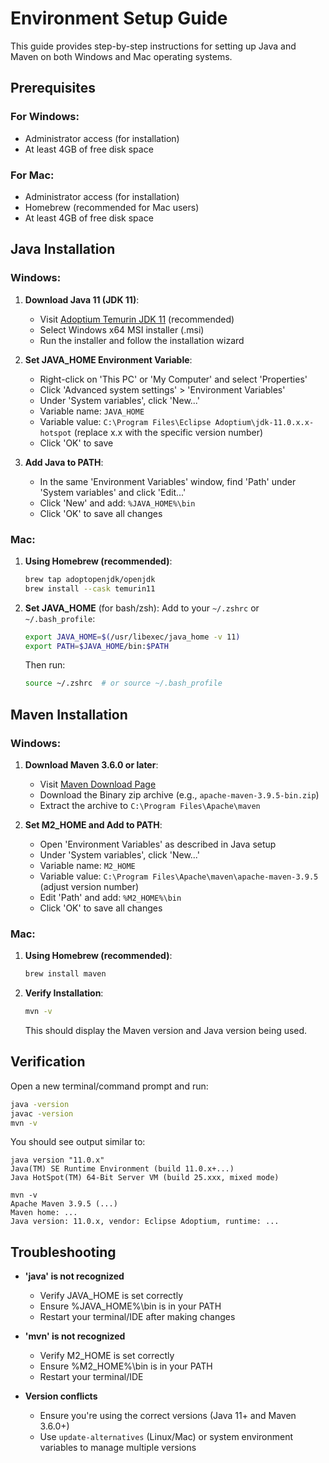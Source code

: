 # Environment Setup Guide

This guide provides step-by-step instructions for setting up Java and Maven on both Windows and Mac operating systems.

## Prerequisites

### For Windows:
- Administrator access (for installation)
- At least 4GB of free disk space

### For Mac:
- Administrator access (for installation)
- Homebrew (recommended for Mac users)
- At least 4GB of free disk space

## Java Installation

### Windows:
1. **Download Java 11 (JDK 11)**:
   - Visit [Adoptium Temurin JDK 11](https://adoptium.net/temurin/releases/?version=11) (recommended)
   - Select Windows x64 MSI installer (.msi)
   - Run the installer and follow the installation wizard

2. **Set JAVA_HOME Environment Variable**:
   - Right-click on 'This PC' or 'My Computer' and select 'Properties'
   - Click 'Advanced system settings' > 'Environment Variables'
   - Under 'System variables', click 'New...'
   - Variable name: `JAVA_HOME`
   - Variable value: `C:\Program Files\Eclipse Adoptium\jdk-11.0.x.x-hotspot` (replace x.x with the specific version number)
   - Click 'OK' to save

3. **Add Java to PATH**:
   - In the same 'Environment Variables' window, find 'Path' under 'System variables' and click 'Edit...'
   - Click 'New' and add: `%JAVA_HOME%\bin`
   - Click 'OK' to save all changes

### Mac:
1. **Using Homebrew (recommended)**:
   ```bash
   brew tap adoptopenjdk/openjdk
   brew install --cask temurin11
   ```

2. **Set JAVA_HOME** (for bash/zsh):
   Add to your `~/.zshrc` or `~/.bash_profile`:
   ```bash
   export JAVA_HOME=$(/usr/libexec/java_home -v 11)
   export PATH=$JAVA_HOME/bin:$PATH
   ```
   Then run:
   ```bash
   source ~/.zshrc  # or source ~/.bash_profile
   ```

## Maven Installation

### Windows:
1. **Download Maven 3.6.0 or later**:
   - Visit [Maven Download Page](https://maven.apache.org/download.cgi)
   - Download the Binary zip archive (e.g., `apache-maven-3.9.5-bin.zip`)
   - Extract the archive to `C:\Program Files\Apache\maven`

2. **Set M2_HOME and Add to PATH**:
   - Open 'Environment Variables' as described in Java setup
   - Under 'System variables', click 'New...'
   - Variable name: `M2_HOME`
   - Variable value: `C:\Program Files\Apache\maven\apache-maven-3.9.5` (adjust version number)
   - Edit 'Path' and add: `%M2_HOME%\bin`
   - Click 'OK' to save all changes

### Mac:
1. **Using Homebrew (recommended)**:
   ```bash
   brew install maven
   ```

2. **Verify Installation**:
   ```bash
   mvn -v
   ```
   This should display the Maven version and Java version being used.

## Verification

Open a new terminal/command prompt and run:

```bash
java -version
javac -version
mvn -v
```

You should see output similar to:
```
java version "11.0.x"
Java(TM) SE Runtime Environment (build 11.0.x+...)
Java HotSpot(TM) 64-Bit Server VM (build 25.xxx, mixed mode)

mvn -v
Apache Maven 3.9.5 (...)
Maven home: ...
Java version: 11.0.x, vendor: Eclipse Adoptium, runtime: ...
```

## Troubleshooting

- **'java' is not recognized**
  - Verify JAVA_HOME is set correctly
  - Ensure %JAVA_HOME%\bin is in your PATH
  - Restart your terminal/IDE after making changes

- **'mvn' is not recognized**
  - Verify M2_HOME is set correctly
  - Ensure %M2_HOME%\bin is in your PATH
  - Restart your terminal/IDE

- **Version conflicts**
  - Ensure you're using the correct versions (Java 11+ and Maven 3.6.0+)
  - Use `update-alternatives` (Linux/Mac) or system environment variables to manage multiple versions
